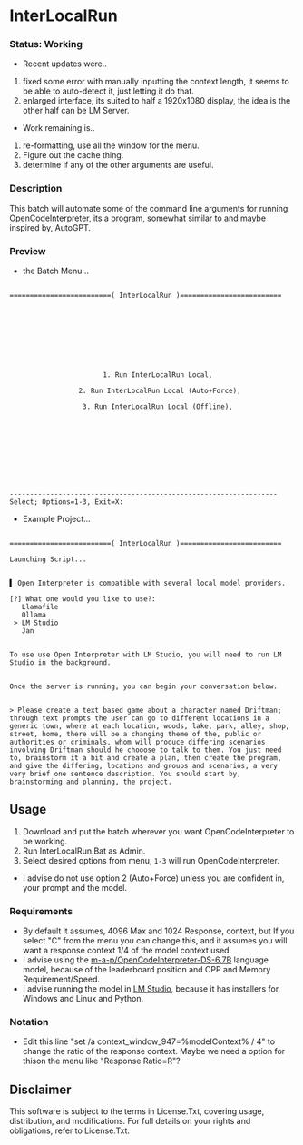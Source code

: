 # InterLocalRun

### Status: Working
- Recent updates were..
1. fixed some error with manually inputting the context length, it seems to be able to auto-detect it, just letting it do that. 
2. enlarged interface, its suited to half a 1920x1080 display, the idea is the other half can be LM Server.
- Work remaining is..
1. re-formatting, use all the window for the menu.
2. Figure out the cache thing.
3. determine if any of the other arguments are useful.

### Description
This batch will automate some of the command line arguments for running OpenCodeInterpreter, its a program, somewhat similar to and maybe inspired by, AutoGPT.

### Preview
- the Batch Menu...
```

=========================( InterLocalRun )=========================









                       1. Run InterLocalRun Local,

                 2. Run InterLocalRun Local (Auto+Force),

                  3. Run InterLocalRun Local (Offline),










------------------------------------------------------------------
Select; Options=1-3, Exit=X:

```
- Example Project...
```

=========================( InterLocalRun )=========================

Launching Script...


▌ Open Interpreter is compatible with several local model providers.

[?] What one would you like to use?:
   Llamafile
   Ollama
 > LM Studio
   Jan


To use use Open Interpreter with LM Studio, you will need to run LM Studio in the background.


Once the server is running, you can begin your conversation below.


> Please create a text based game about a character named Driftman; through text prompts the user can go to different locations in a generic town, where at each location, woods, lake, park, alley, shop, street, home, there will be a changing theme of the, public or authorities or criminals, whom will produce differing scenarios involving Driftman should he chooose to talk to them. You just need to, brainstorm it a bit and create a plan, then create the program, and give the differing, locations and groups and scenarios, a very very brief one sentence description. You should start by, brainstorming and planning, the project.

```

## Usage
1. Download and put the batch wherever you want OpenCodeInterpreter to be working.
2. Run InterLocalRun.Bat as Admin.
3. Select desired options from menu, `1-3` will run OpenCodeInterpreter.
- I advise do not use option 2 (Auto+Force) unless you are confident in, your prompt and the model. 

### Requirements
- By default it assumes, 4096 Max and 1024 Response, context, but If you select "C" from the menu you can change this, and it assumes you will want a response context 1/4 of the model context used.
- I advise using the [m-a-p/OpenCodeInterpreter-DS-6.7B](https://huggingface.co/m-a-p/OpenCodeInterpreter-DS-6.7B) language model, because of the leaderboard position and CPP and Memory Requirement/Speed.
- I advise running the model in [LM Studio](https://lmstudio.ai/), because it has installers for, Windows and Linux and Python. 

### Notation
- Edit this line "set /a context_window_947=%modelContext% / 4" to change the ratio of the response context. Maybe we need a option for thison the menu like "Response Ratio=R"?

## Disclaimer
This software is subject to the terms in License.Txt, covering usage, distribution, and modifications. For full details on your rights and obligations, refer to License.Txt.
